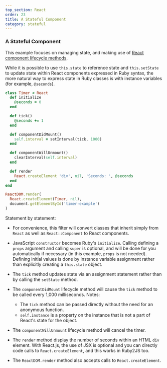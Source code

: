 ```yaml
---
top_section: React
order: 23
title: A Stateful Component
category: stateful
---
```


### A Stateful Component

This example focuses on managing state, and making use of
[React component lifecycle methods](https://reactjs.org/docs/react-component.html#the-component-lifecycle).

While it is possible to use `this.state` to reference state and
`this.setState` to update state within React components expressed in Ruby
syntax, the more natural way to express state in Ruby classes is with
instance variables (for example, `@seconds`).

<div data-controller="combo" data-options='{
  "eslevel": 2020,
  "filters": ["react"]
}'></div>

```ruby
class Timer < React
  def initialize
    @seconds = 0
  end

  def tick()
    @seconds += 1
  end

  def componentDidMount()
    self.interval = setInterval(tick, 1000)
  end

  def componentWillUnmount()
    clearInterval(self.interval)
  end

  def render
    React.createElement 'div', nil, 'Seconds: ', @seconds
  end
end

ReactDOM.render(
  React.createElement(Timer, nil),
  document.getElementById('timer-example')
)
```

Statement by statement:

 * For convenience, this filter will convert classes that inherit simply from
   `React` as well as `React::Component` to React components. 

 * JavaScript `constructor` becomes Ruby's `initialize`.  Calling defining
   a `props` argument and calling `super` is optional, and will be done for
   you automatically if necessary (in this example, `props` is not needed).
   Defining initial values is done by instance variable assignment rather than
   explicitly creating a `this.state` object.

 * The `tick` method updates state via an assignment statement rather than
   by calling the `setState` method.

 * The `componentDidMount` lifecycle method will cause the `tick` method to
   be called every 1,000 milliseconds.  Notes:
     * The `tick` method can be passed directly without the need for an
       anonymous function.
     * `self.instance` is a property on the instance that is not a part of
       React's state for the object.

 * The `componentWillUnmount` lifecycle method will cancel the timer.

 * The `render` method display the number of seconds within an HTML `div`
   element.  With React.js, the use of JSX is optional and you can directly
   code calls to `React.createElement`, and this works in Ruby2JS too.

 * The `ReactDOM.render` method also accepts calls to `React.createElement`.


